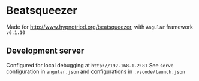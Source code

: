 # Beatsqueezer

Made for http://www.hypnotriod.org/beatsqueezer, with `Angular` framework `v6.1.10`

## Development server

Configured for local debugging at `http://192.168.1.2:81`
See `serve` configuration in `angular.json` and configurations in `.vscode/launch.json`

